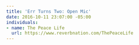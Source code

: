 ```yaml
---
title: 'Err Turns Two: Open Mic'
date: 2016-10-11 23:07:00 -05:00
individuals:
- name: The Peace Life
  url: https://www.reverbnation.com/ThePeaceLife
---
```


